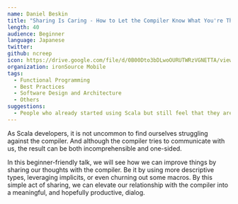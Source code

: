 ```yaml
---
name: Daniel Beskin
title: "Sharing Is Caring - How to Let the Compiler Know What You're Thinking"
length: 40
audience: Beginner
language: Japanese
twitter:
github: ncreep
icon: https://drive.google.com/file/d/0B00Dto3bDLwoOURUTWRzVGNETTA/view
organization: ironSource Mobile
tags:
  - Functional Programming
  - Best Practices
  - Software Design and Architecture
  - Others
suggestions:
  - People who already started using Scala but still feel that they are struggling against the compiler.
---
```

As Scala developers, it is not uncommon to find ourselves struggling against the compiler. And although the compiler tries to communicate with us, the result can be both incomprehensible and one-sided. 

In this beginner-friendly talk, we will see how we can improve things by sharing our thoughts with the compiler. Be it by using more descriptive types, leveraging implicits, or even churning out some macros. By this simple act of sharing, we can elevate our relationship with the compiler into a meaningful, and hopefully productive, dialog.
